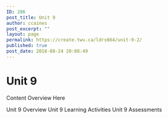 ```yaml
---
ID: 286
post_title: Unit 9
author: ccaines
post_excerpt: ""
layout: page
permalink: https://create.twu.ca/ldrs664/unit-9-2/
published: true
post_date: 2018-08-24 20:08:49
---
```

<!--themify_builder_static-->
<h1>Unit 9</h1>
Content Overview Here

Unit 9 Overview Unit 9 Learning Activities Unit 9 Assessments<!--/themify_builder_static-->